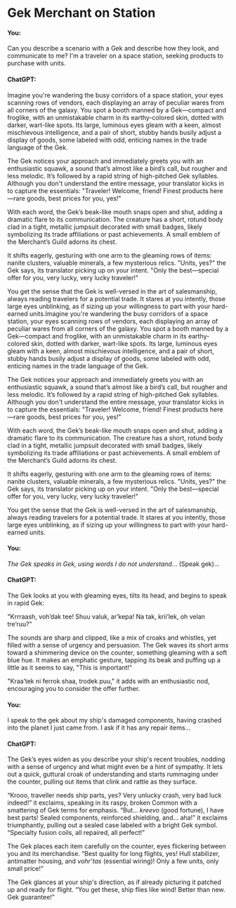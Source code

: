 # Gek Merchant on Station

#### You:
Can you describe a scenario with a Gek and describe how they look, and communicate to me? I'm a traveler on a space station, seeking products to purchase with units. 

#### ChatGPT:
Imagine you're wandering the busy corridors of a space station, your eyes scanning rows of vendors, each displaying an array of peculiar wares from all corners of the galaxy. You spot a booth manned by a Gek—compact and froglike, with an unmistakable charm in its earthy-colored skin, dotted with darker, wart-like spots. Its large, luminous eyes gleam with a keen, almost mischievous intelligence, and a pair of short, stubby hands busily adjust a display of goods, some labeled with odd, enticing names in the trade language of the Gek.

The Gek notices your approach and immediately greets you with an enthusiastic squawk, a sound that’s almost like a bird’s call, but rougher and less melodic. It’s followed by a rapid string of high-pitched Gek syllables. Although you don't understand the entire message, your translator kicks in to capture the essentials: "Traveler! Welcome, friend! Finest products here—rare goods, best prices for you, yes!"

With each word, the Gek’s beak-like mouth snaps open and shut, adding a dramatic flare to its communication. The creature has a short, rotund body clad in a tight, metallic jumpsuit decorated with small badges, likely symbolizing its trade affiliations or past achievements. A small emblem of the Merchant’s Guild adorns its chest.

It shifts eagerly, gesturing with one arm to the gleaming rows of items: nanite clusters, valuable minerals, a few mysterious relics. "Units, yes?" the Gek says, its translator picking up on your intent. "Only the best—special offer for you, very lucky, very lucky traveler!"

You get the sense that the Gek is well-versed in the art of salesmanship, always reading travelers for a potential trade. It stares at you intently, those large eyes unblinking, as if sizing up your willingness to part with your hard-earned units.Imagine you're wandering the busy corridors of a space station, your eyes scanning rows of vendors, each displaying an array of peculiar wares from all corners of the galaxy. You spot a booth manned by a Gek—compact and froglike, with an unmistakable charm in its earthy-colored skin, dotted with darker, wart-like spots. Its large, luminous eyes gleam with a keen, almost mischievous intelligence, and a pair of short, stubby hands busily adjust a display of goods, some labeled with odd, enticing names in the trade language of the Gek.

The Gek notices your approach and immediately greets you with an enthusiastic squawk, a sound that’s almost like a bird’s call, but rougher and less melodic. It’s followed by a rapid string of high-pitched Gek syllables. Although you don't understand the entire message, your translator kicks in to capture the essentials: "Traveler! Welcome, friend! Finest products here—rare goods, best prices for you, yes!"

With each word, the Gek’s beak-like mouth snaps open and shut, adding a dramatic flare to its communication. The creature has a short, rotund body clad in a tight, metallic jumpsuit decorated with small badges, likely symbolizing its trade affiliations or past achievements. A small emblem of the Merchant’s Guild adorns its chest.

It shifts eagerly, gesturing with one arm to the gleaming rows of items: nanite clusters, valuable minerals, a few mysterious relics. "Units, yes?" the Gek says, its translator picking up on your intent. "Only the best—special offer for you, very lucky, very lucky traveler!"

You get the sense that the Gek is well-versed in the art of salesmanship, always reading travelers for a potential trade. It stares at you intently, those large eyes unblinking, as if sizing up your willingness to part with your hard-earned units.


#### You:
 *The Gek speaks in Gek, using words I do not understand*... (Speak gek)... 

#### ChatGPT:
The Gek looks at you with gleaming eyes, tilts its head, and begins to speak in rapid Gek:

"Krrraash, voh’dak tee! Shuu valuk, ar’kepa! Na tak, krii’lek, oh velan tre’ruu?"

The sounds are sharp and clipped, like a mix of croaks and whistles, yet filled with a sense of urgency and persuasion. The Gek waves its short arms toward a shimmering device on the counter, something gleaming with a soft blue hue. It makes an emphatic gesture, tapping its beak and puffing up a little as it seems to say, "This is important!"

"Kraa’tek ni ferrok shaa, trodek puu," it adds with an enthusiastic nod, encouraging you to consider the offer further.


#### You:
I speak to the gek about my ship's damaged components, having crashed into the planet I just came from. I ask if it has any repair items... 

#### ChatGPT:
The Gek’s eyes widen as you describe your ship's recent troubles, nodding with a sense of urgency and what might even be a hint of sympathy. It lets out a quick, guttural croak of understanding and starts rummaging under the counter, pulling out items that clink and rattle as they surface.

“Krooo, traveller needs ship parts, yes? Very unlucky crash, very bad luck indeed!” it exclaims, speaking in its raspy, broken Common with a smattering of Gek terms for emphasis. “But… *kreevo* (good fortune), I have best parts! Sealed components, reinforced shielding, and… aha!” it exclaims triumphantly, pulling out a sealed case labeled with a bright Gek symbol. “Specialty fusion coils, all repaired, all perfect!”

The Gek places each item carefully on the counter, eyes flickering between you and its merchandise. “Best quality for long flights, yes! Hull stabilizer, antimatter housing, and *vohr’tas* (essential wiring)! Only a few units, only small price!”

The Gek glances at your ship's direction, as if already picturing it patched up and ready for flight. “You get these, ship flies like wind! Better than new. Gek guarantee!”
